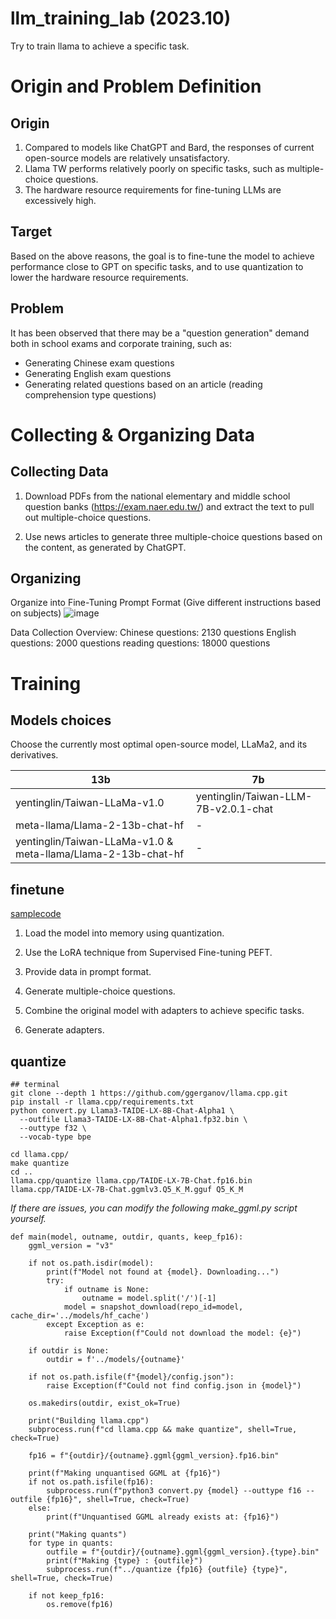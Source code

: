 # llm_training_lab (2023.10)
Try to train llama to achieve a specific task.

# Origin and Problem Definition
## Origin
1. Compared to models like ChatGPT and Bard, the responses of current open-source models are relatively unsatisfactory.
2. Llama TW performs relatively poorly on specific tasks, such as multiple-choice questions.
3. The hardware resource requirements for fine-tuning LLMs are excessively high.

## Target
Based on the above reasons, the goal is to fine-tune the model to achieve performance close to GPT on specific tasks, and to use quantization to lower the hardware resource requirements.

## Problem
It has been observed that there may be a "question generation" demand both in school exams and corporate training, such as:

- Generating Chinese exam questions
- Generating English exam questions
- Generating related questions based on an article (reading comprehension type questions)

# Collecting & Organizing Data

## Collecting Data

1. Download PDFs from the national elementary and middle school question banks (https://exam.naer.edu.tw/) and extract the text to pull out multiple-choice questions.

2. Use news articles to generate three multiple-choice questions based on the content, as generated by ChatGPT.

## Organizing
Organize into Fine-Tuning Prompt Format (Give different instructions based on subjects)
![image](https://github.com/user-attachments/assets/043f7bdd-08c9-4e60-aced-0be81d033305)

Data Collection Overview:
Chinese questions: 2130 questions
English questions: 2000 questions
reading questions: 18000 questions

# Training

## Models choices

Choose the currently most optimal open-source model, LLaMa2, and its derivatives.

| 13b | 7b |
|----------|----------|
| yentinglin/Taiwan-LLaMa-v1.0 | yentinglin/Taiwan-LLM-7B-v2.0.1-chat |
| meta-llama/Llama-2-13b-chat-hf | - |
| yentinglin/Taiwan-LLaMa-v1.0 & meta-llama/Llama-2-13b-chat-hf | - |

## finetune 

[samplecode](https://colab.research.google.com/drive/1rZvKty1E6oHSYdgjVdruYQqDbdaM0S51?authuser=1#scrollTo=p1A9B_sTSqee)

1. Load the model into memory using quantization.

2. Use the LoRA technique from Supervised Fine-tuning PEFT.

3. Provide data in prompt format.

4. Generate multiple-choice questions.

5. Combine the original model with adapters to achieve specific tasks.

6. Generate adapters.

## quantize

```
## terminal
git clone --depth 1 https://github.com/ggerganov/llama.cpp.git
pip install -r llama.cpp/requirements.txt
python convert.py Llama3-TAIDE-LX-8B-Chat-Alpha1 \
  --outfile Llama3-TAIDE-LX-8B-Chat-Alpha1.fp32.bin \
  --outtype f32 \
  --vocab-type bpe

cd llama.cpp/
make quantize
cd .. 
llama.cpp/quantize llama.cpp/TAIDE-LX-7B-Chat.fp16.bin llama.cpp/TAIDE-LX-7B-Chat.ggmlv3.Q5_K_M.gguf Q5_K_M
```

*If there are issues, you can modify the following make_ggml.py script yourself.*

```
def main(model, outname, outdir, quants, keep_fp16):
    ggml_version = "v3"

    if not os.path.isdir(model):
        print(f"Model not found at {model}. Downloading...")
        try:
            if outname is None:
                outname = model.split('/')[-1]
            model = snapshot_download(repo_id=model, cache_dir='../models/hf_cache')
        except Exception as e:
            raise Exception(f"Could not download the model: {e}")

    if outdir is None:
        outdir = f'../models/{outname}'

    if not os.path.isfile(f"{model}/config.json"):
        raise Exception(f"Could not find config.json in {model}")

    os.makedirs(outdir, exist_ok=True)

    print("Building llama.cpp")
    subprocess.run(f"cd llama.cpp && make quantize", shell=True, check=True)

    fp16 = f"{outdir}/{outname}.ggml{ggml_version}.fp16.bin"

    print(f"Making unquantised GGML at {fp16}")
    if not os.path.isfile(fp16):
        subprocess.run(f"python3 convert.py {model} --outtype f16 --outfile {fp16}", shell=True, check=True)
    else:
        print(f"Unquantised GGML already exists at: {fp16}")

    print("Making quants")
    for type in quants:
        outfile = f"{outdir}/{outname}.ggml{ggml_version}.{type}.bin"
        print(f"Making {type} : {outfile}")
        subprocess.run(f"../quantize {fp16} {outfile} {type}", shell=True, check=True)

    if not keep_fp16:
        os.remove(fp16)
```


